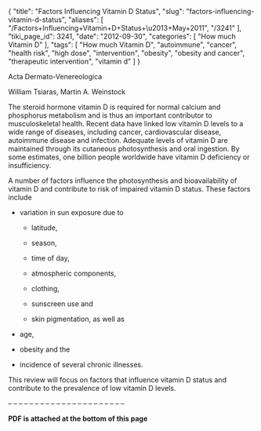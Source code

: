 {
    "title": "Factors Influencing Vitamin D Status",
    "slug": "factors-influencing-vitamin-d-status",
    "aliases": [
        "/Factors+Influencing+Vitamin+D+Status+\u2013+May+2011",
        "/3241"
    ],
    "tiki_page_id": 3241,
    "date": "2012-09-30",
    "categories": [
        "How much Vitamin D"
    ],
    "tags": [
        "How much Vitamin D",
        "autoimmune",
        "cancer",
        "health risk",
        "high dose",
        "intervention",
        "obesity",
        "obesity and cancer",
        "therapeutic intervention",
        "vitamin d"
    ]
}


Acta Dermato-Venereologica

William Tsiaras, Martin A. Weinstock

The steroid hormone vitamin D is required for normal calcium and phosphorus metabolism and is thus an important contributor to musculoskeletal health. Recent data have linked low vitamin D levels to a wide range of diseases, including cancer, cardiovascular disease, autoimmune disease and infection. Adequate levels of vitamin D are maintained through its cutaneous photosynthesis and oral ingestion. By some estimates, one billion people worldwide have vitamin D deficiency or insufficiency. 

A number of factors influence the photosynthesis and bioavailability of vitamin D and contribute to risk of impaired vitamin D status. These factors include 

* variation in sun exposure due to 

   * latitude, 

   * season, 

   * time of day, 

   * atmospheric components, 

   * clothing, 

   * sunscreen use and 

   * skin pigmentation, as well as 

* age, 

* obesity and the 

* incidence of several chronic illnesses. 

This review will focus on factors that influence vitamin D status and contribute to the prevalence of low vitamin D levels.

– – – – – – – – – – – – – – – – – – – – – – 

 **PDF is attached at the bottom of this page**